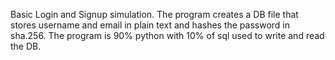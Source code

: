 Basic Login and Signup simulation.
The program creates a DB file that stores username and email in plain text and hashes the password in sha.256.
The program is 90% python with 10% of sql used to write and read the DB.
